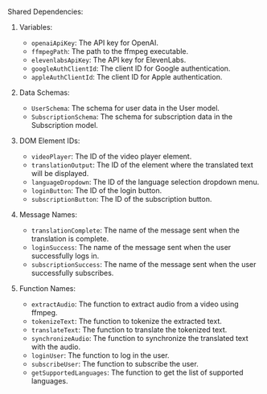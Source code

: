 Shared Dependencies:

1. Variables:
   - `openaiApiKey`: The API key for OpenAI.
   - `ffmpegPath`: The path to the ffmpeg executable.
   - `elevenlabsApiKey`: The API key for ElevenLabs.
   - `googleAuthClientId`: The client ID for Google authentication.
   - `appleAuthClientId`: The client ID for Apple authentication.

2. Data Schemas:
   - `UserSchema`: The schema for user data in the User model.
   - `SubscriptionSchema`: The schema for subscription data in the Subscription model.

3. DOM Element IDs:
   - `videoPlayer`: The ID of the video player element.
   - `translationOutput`: The ID of the element where the translated text will be displayed.
   - `languageDropdown`: The ID of the language selection dropdown menu.
   - `loginButton`: The ID of the login button.
   - `subscriptionButton`: The ID of the subscription button.

4. Message Names:
   - `translationComplete`: The name of the message sent when the translation is complete.
   - `loginSuccess`: The name of the message sent when the user successfully logs in.
   - `subscriptionSuccess`: The name of the message sent when the user successfully subscribes.

5. Function Names:
   - `extractAudio`: The function to extract audio from a video using ffmpeg.
   - `tokenizeText`: The function to tokenize the extracted text.
   - `translateText`: The function to translate the tokenized text.
   - `synchronizeAudio`: The function to synchronize the translated text with the audio.
   - `loginUser`: The function to log in the user.
   - `subscribeUser`: The function to subscribe the user.
   - `getSupportedLanguages`: The function to get the list of supported languages.